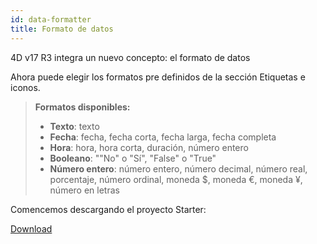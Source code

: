 ```yaml
---
id: data-formatter
title: Formato de datos
---
```


4D v17 R3 integra un nuevo concepto: el formato de datos

Ahora puede elegir los formatos pre definidos de la sección Etiquetas e iconos.

> **Formatos disponibles:**
> 
> * **Texto**: texto
> * **Fecha**: fecha, fecha corta, fecha larga, fecha completa
> * **Hora**: hora, hora corta, duración, número entero
> * **Booleano**: ""No" o "Sí", "False" o "True"
> * **Número entero**: número entero, número decimal, número real, porcentaje, número ordinal, moneda $, moneda €, moneda ¥, número en letras

Comencemos descargando el proyecto Starter:

<div className="center-button">
<a className="button button--primary"
href="https://github.com/4d-go-mobile/tutorial-DataFormatter/releases/latest/download/tutorial-DataFormatter.zip">Download</a>
</div>